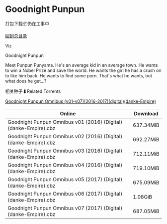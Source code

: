 # Goodnight Punpun

打包下载📦仍在工事中

[回到总目录](/Catalogs.md)

Viz

Goodnight Punpun

Meet Punpun Punyama. He's an average kid in an average town.  He wants to win a Nobel Prize and save the world.  He wants the girl he has a crush on to like him back.  He wants to find some porn.  That's what he wants, but what does he get...?





相关种子⬇Related Torrents

[Goodnight Punpun Omnibus (v01-v07)(2016-2017)(digital)(danke-Empire)](https://github.com/alicewish/markdown/blob/master/torrent/Goodnight-Punpun-Omnibus--v01-v07--2016-2017--digital--danke-Empire.md)

Online | Download
--- | ---
Goodnight Punpun Omnibus v01 (2016) (Digital) (danke-Empire).cbz | 637.34MiB
Goodnight Punpun Omnibus v02 (2016) (Digital) (danke-Empire).cbz | 692.27MiB
Goodnight Punpun Omnibus v03 (2016) (Digital) (danke-Empire).cbz | 712.11MiB
Goodnight Punpun Omnibus v04 (2016) (Digital) (danke-Empire).cbz | 719.10MiB
Goodnight Punpun Omnibus v05 (2017) (Digital) (danke-Empire).cbz | 675.09MiB
Goodnight Punpun Omnibus v06 (2017) (Digital) (danke-Empire).cbz | 1.08GiB
Goodnight Punpun Omnibus v07 (2017) (Digital) (danke-Empire).cbz | 687.05MiB